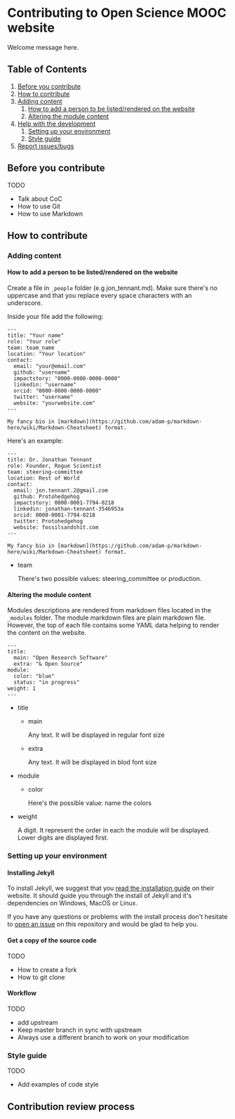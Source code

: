 # Contributing to Open Science MOOC website

Welcome message here.

## Table of Contents

1. [Before you contribute](#before-you-contribute)
1. [How to contribute](#how-to-contribute)
1. [Adding content](#adding-content)
   1. [How to add a person to be listed/rendered on the website](#how-to-add-a-person)
   1. [Altering the module content](#altering-the-module-content)
1. [Help with the development](#help-with-the-development)
   1. [Setting up your environment](#setting-up-your-environment)
   1. [Style guide](#style-guide)
1. [Report issues/bugs](#report-bugs)

## Before you contribute

TODO 

* Talk about CoC
* How to use Git
* How to use Markdown

## How to contribute

### Adding content

#### How to add a person to be listed/rendered on the website

Create a file in `_people` folder (e.g jon_tennant.md). Make sure there's no 
uppercase and that you replace every space characters with an underscore.

Inside your file add the following:

```
---
title: "Your name"
role: "Your role"
team: team_name
location: "Your location"
contact:
  email: "your@email.com"
  github: "username"
  impactstory: "0000-0000-0000-0000"
  linkedin: "username"
  orcid: "0000-0000-0000-0000"
  twitter: "username"
  website: "yourwebsite.com"
---

My fancy bio in [markdown](https://github.com/adam-p/markdown-here/wiki/Markdown-Cheatsheet) format.
```

Here's an example:
```
---
title: Dr. Jonathan Tennant
role: Founder, Rogue Scientist
team: steering-committee
location: Rest of World
contact:
  email: jon.tennant.2@gmail.com
  github: Protohedgehog
  impactstory: 0000-0001-7794-0218
  linkedin: jonathan-tennant-3546953a
  orcid: 0000-0001-7794-0218
  twitter: Protohedgehog
  website: fossilsandshit.com
---

My fancy bio in [markdown](https://github.com/adam-p/markdown-here/wiki/Markdown-Cheatsheet) format.
```

- team

  There's two possible values: steering_committee or production.

#### Altering the module content

Modules descriptions are rendered from markdown files located in the `_modules` 
folder. The module markdown files are plain markdown file. However, the top of 
each file contains some YAML data helping to render the content on the website. 

```
---
title: 
  main: "Open Research Software"
  extra: "& Open Source"
module:
  color: "blue"
  status: "in progress"
weight: 1
---
```

- title
  - main
  
    Any text. It will be displayed in regular font size
  - extra
  
    Any text. It will be displayed in blod font size
- module
  - color
  
    Here's the possible value: name the colors
- weight

  A digit. It represent the order in each the module will be displayed. Lower
  digits are displayed first.

### Setting up your environment

#### Installing Jekyll

To install Jekyll, we suggest that you [read the installation guide][jekyll-install-guide]
on their website. It should guide you through the install of Jekyll and it's 
dependencies on Windows, MacOS or Linux.

If you have any questions or problems with the install process don't hesitate 
to [open an issue][open-an-issue] on this repository and would be glad to help you. 

#### Get a copy of the source code

TODO

* How to create a fork
* How to git clone

#### Workflow 

TODO

* add upstream
* Keep master branch in sync with upstream
* Always use a different branch to work on your modification

### Style guide

TODO

* Add examples of code style

## Contribution review process

<!-- footnote -->
[jekyll-install-guide]: https://jekyllrb.com/docs/installation/
[open-an-issue]: https://github.com/OpenScienceMOOC/site/issues
